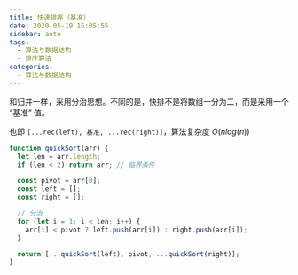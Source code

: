 ```yaml
---
title: 快速排序（基准）
date: 2020-05-19 15:05:55
sidebar: auto
tags:
  - 算法与数据结构
  - 排序算法
categories:
  - 算法与数据结构
---
```


和归并一样，采用分治思想。不同的是，快排不是将数组一分为二，而是采用一个 “基准” 值。

也即 `[...rec(left), 基准, ...rec(right)]`，算法复杂度 $O(nlog(n))$

```js
function quickSort(arr) {
  let len = arr.length;
  if (len < 2) return arr; // 临界条件

  const pivot = arr[0];
  const left = [];
  const right = [];

  // 分治
  for (let i = 1; i < len; i++) {
    arr[i] < pivot ? left.push(arr[i]) : right.push(arr[i]);
  }

  return [...quickSort(left), pivot, ...quickSort(right)];
}
```
